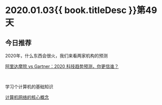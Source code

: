 # 2020.01.03{{ book.titleDesc }}第49天


## 今日推荐

2020年，什么东西会很火，我们来看两家机构的预测

[阿里达摩院 vs Gartner：2020 科技趋势预测，你更信谁？](https://segmentfault.com/a/1190000021476636)

<br />

学习个计算机的基础知识

[计算机网络的核心概念](https://segmentfault.com/a/1190000021449947)



